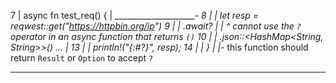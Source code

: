 7  |   async fn test_req() {
|  _____________________-
8  | |     let resp = reqwest::get("https://httpbin.org/ip")
9  | |         .await?
| |               ^ cannot use the `?` operator in an async function that returns `()`
10 | |         .json::<HashMap<String, String>>()
...  |
13 | |     println!("{:#?}", resp);
14 | | }
| |_- this function should return `Result` or `Option` to accept `?`


------------